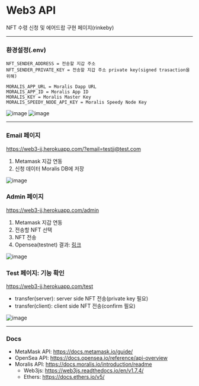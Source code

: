 # Web3 API
NFT 수령 신청 및 에어드랍 구현 페이지(rinkeby)

---
### 환경설정(.env)
```
NFT_SENDER_ADDRESS = 전송할 지갑 주소
NFT_SENDER_PRIVATE_KEY = 전송할 지갑 주소 private key(signed trasaction을 위해)

MORALIS_APP_URL = Moralis Dapp URL
MORALIS_APP_ID = Moralis App ID
MORALIS_KEY = Moralis Master Key
MORALIS_SPEEDY_NODE_API_KEY = Moralis Speedy Node Key
```   

![image](https://user-images.githubusercontent.com/31728365/177163062-5cde4847-d5d1-4128-beff-4535782e6ec8.png)
![image](https://user-images.githubusercontent.com/31728365/177163480-fb5e63cf-4c2b-42b3-9dea-0e8005984aee.png)

---

### Email 페이지
https://web3-jj.herokuapp.com/?email=testjj@test.com

1. Metamask 지갑 연동
2. 신청 데이터 Moralis DB에 저장  

![image](https://user-images.githubusercontent.com/31728365/177163848-2b04ec2a-3e28-44ff-b6f7-32bee12594e4.png)


### Admin 페이지
https://web3-jj.herokuapp.com/admin

1. Metamask 지갑 연동
2. 전송할 NFT 선택
3. NFT 전송
4. Opensea(testnet) 결과: [링크](https://testnets.opensea.io/assets/rinkeby/0x88b48f654c30e99bc2e4a1559b4dcf1ad93fa656/77184660478739079778493429399302246505128367961362043519940866228197047402596)
  
![image](https://user-images.githubusercontent.com/31728365/177164506-5adf2375-69cd-4768-a149-615415e94f89.png)

### Test 페이지: 기능 확인
https://web3-jj.herokuapp.com/test
- transfer(server): server side NFT 전송(private key 필요)
- transfer(client): client side NFT 전송(confirm 필요)  

![image](https://user-images.githubusercontent.com/31728365/177165581-8ff95c2a-a52b-47a3-9e00-a39a72f20ff6.png)

---

### Docs
- MetaMask API: https://docs.metamask.io/guide/
- OpenSea API: https://docs.opensea.io/reference/api-overview
- Moralis API: https://docs.moralis.io/introduction/readme
  - Web3js: https://web3js.readthedocs.io/en/v1.7.4/
  - Ethers: https://docs.ethers.io/v5/
